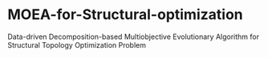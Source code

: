 # MOEA-for-Structural-optimization
Data-driven Decomposition-based Multiobjective Evolutionary Algorithm for Structural Topology Optimization Problem
